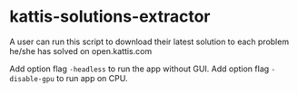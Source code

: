 # kattis-solutions-extractor
A user can run this script to download their latest solution to each problem he/she has solved on open.kattis.com

Add option flag `-headless` to run the app without GUI.
Add option flag `-disable-gpu` to run app on CPU.
